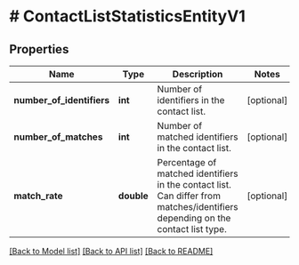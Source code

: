 # # ContactListStatisticsEntityV1

## Properties

Name | Type | Description | Notes
------------ | ------------- | ------------- | -------------
**number_of_identifiers** | **int** | Number of identifiers in the contact list. | [optional]
**number_of_matches** | **int** | Number of matched identifiers in the contact list. | [optional]
**match_rate** | **double** | Percentage of matched identifiers in the contact list.  Can differ from matches/identifiers depending on the contact list type. | [optional]

[[Back to Model list]](../../README.md#models) [[Back to API list]](../../README.md#endpoints) [[Back to README]](../../README.md)
